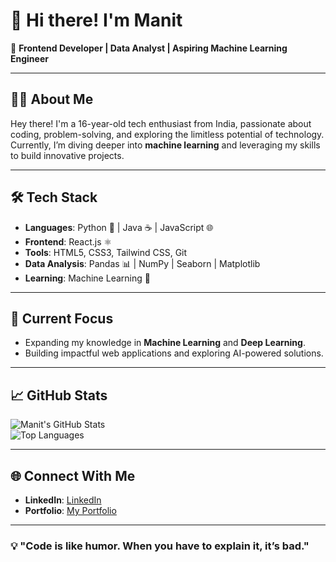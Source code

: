 # 👋 Hi there! I'm **Manit**  
🌟 **Frontend Developer | Data Analyst | Aspiring Machine Learning Engineer**  

---

## 🧑‍💻 About Me  
Hey there! I'm a 16-year-old tech enthusiast from India, passionate about coding, problem-solving, and exploring the limitless potential of technology. Currently, I’m diving deeper into **machine learning** and leveraging my skills to build innovative projects.

---

## 🛠️ Tech Stack  
- **Languages**: Python 🐍 | Java ☕ | JavaScript 🌐  
- **Frontend**: React.js ⚛️  
- **Tools**: HTML5, CSS3, Tailwind CSS, Git  
- **Data Analysis**: Pandas 📊 | NumPy | Seaborn | Matplotlib  
- **Learning**: Machine Learning 🤖  

---

## 🚀 Current Focus  
- Expanding my knowledge in **Machine Learning** and **Deep Learning**.  
- Building impactful web applications and exploring AI-powered solutions.  

---
## 📈 GitHub Stats  
![Manit's GitHub Stats](https://github-readme-stats.vercel.app/api?username=Manit098&show_icons=true&theme=radical&cache_seconds=36)  
![Top Languages](https://github-readme-stats.vercel.app/api/top-langs/?username=Manit098&layout=compact&theme=radical&cache_seconds=36)

---

## 🌐 Connect With Me  
- **LinkedIn**: [LinkedIn](www.linkedin.com/in/manit-mishra-39363a309)  
- **Portfolio**: [My Portfolio](https://manitmishra.vercel.app/)  

---

### 💡 "Code is like humor. When you have to explain it, it’s bad."  
